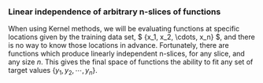 ### Linear independence of arbitrary n-slices of functions

When using Kernel methods, we will be evaluating functions at specific
locations given by the training data set, $ \{x_1, x_2, \cdots, x_n\} $, and
there is no way to know those locations in advance.  Fortunately, there are
functions which produce linearly independent n-slices, for any slice, and any
size $n$.  This gives the final space of functions the ability to fit any set
of target values $\{y_1, y_2, \cdots, y_n\}$.


